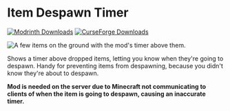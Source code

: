 # Item Despawn Timer
[![Modrinth Downloads](https://img.shields.io/modrinth/dt/item-despawn-timer?style=flat&logo=modrinth&label=Modrinth%20Downloads&link=https%3A%2F%2Fmodrinth.com%2Fmod%2Fitem-despawn-timer)](https://modrinth.com/mod/item-despawn-timer)
[![CurseForge Downloads](https://img.shields.io/curseforge/dt/954014?logo=curseforge&label=CurseForge%20Downloads&link=https%3A%2F%2Fwww.curseforge.com%2Fminecraft%2Fmc-mods%2Fitem-despawn-timer)](https://www.curseforge.com/minecraft/mc-mods/item-despawn-timer)

![A few items on the ground with the mod's timer above them.](https://cdn.modrinth.com/data/6PB3ZJCO/images/b0584117b22df6400dca933434808083494b79ef.png)

Shows a timer above dropped items, letting you know when they're going to despawn. Handy for preventing items from despawning, because you didn't know they're about to despawn.

**Mod is needed on the server due to Minecraft not communicating to clients of when the item is going to despawn, causing an inaccurate timer.**
